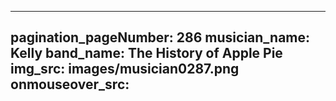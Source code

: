 ------
pagination_pageNumber: 286
musician_name: Kelly
band_name: The History of Apple Pie
img_src: images/musician0287.png
onmouseover_src: 
------